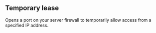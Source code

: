 ## Temporary lease

Opens a port on your server firewall to temporarily allow access from a specified IP address.

